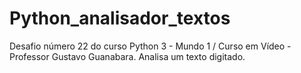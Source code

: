 # Python_analisador_textos
Desafio número 22 do curso Python 3 - Mundo 1 / Curso em Vídeo - Professor Gustavo Guanabara.
Analisa um texto digitado.
